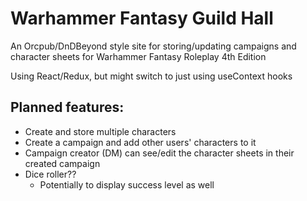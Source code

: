# Warhammer Fantasy Guild Hall

An Orcpub/DnDBeyond style site for storing/updating campaigns and character sheets for Warhammer Fantasy Roleplay 4th Edition

Using React/Redux, but might switch to just using useContext hooks

## Planned features:
- Create and store multiple characters
- Create a campaign and add other users' characters to it
- Campaign creator (DM) can see/edit the character sheets in their created campaign
- Dice roller??
  - Potentially to display success level as well